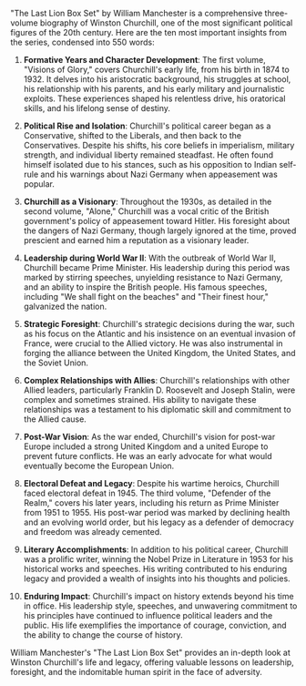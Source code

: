 "The Last Lion Box Set" by William Manchester is a comprehensive three-volume biography of Winston Churchill, one of the most significant political figures of the 20th century. Here are the ten most important insights from the series, condensed into 550 words:

1. **Formative Years and Character Development**: The first volume, "Visions of Glory," covers Churchill's early life, from his birth in 1874 to 1932. It delves into his aristocratic background, his struggles at school, his relationship with his parents, and his early military and journalistic exploits. These experiences shaped his relentless drive, his oratorical skills, and his lifelong sense of destiny.

2. **Political Rise and Isolation**: Churchill's political career began as a Conservative, shifted to the Liberals, and then back to the Conservatives. Despite his shifts, his core beliefs in imperialism, military strength, and individual liberty remained steadfast. He often found himself isolated due to his stances, such as his opposition to Indian self-rule and his warnings about Nazi Germany when appeasement was popular.

3. **Churchill as a Visionary**: Throughout the 1930s, as detailed in the second volume, "Alone," Churchill was a vocal critic of the British government's policy of appeasement toward Hitler. His foresight about the dangers of Nazi Germany, though largely ignored at the time, proved prescient and earned him a reputation as a visionary leader.

4. **Leadership during World War II**: With the outbreak of World War II, Churchill became Prime Minister. His leadership during this period was marked by stirring speeches, unyielding resistance to Nazi Germany, and an ability to inspire the British people. His famous speeches, including "We shall fight on the beaches" and "Their finest hour," galvanized the nation.

5. **Strategic Foresight**: Churchill's strategic decisions during the war, such as his focus on the Atlantic and his insistence on an eventual invasion of France, were crucial to the Allied victory. He was also instrumental in forging the alliance between the United Kingdom, the United States, and the Soviet Union.

6. **Complex Relationships with Allies**: Churchill's relationships with other Allied leaders, particularly Franklin D. Roosevelt and Joseph Stalin, were complex and sometimes strained. His ability to navigate these relationships was a testament to his diplomatic skill and commitment to the Allied cause.

7. **Post-War Vision**: As the war ended, Churchill's vision for post-war Europe included a strong United Kingdom and a united Europe to prevent future conflicts. He was an early advocate for what would eventually become the European Union.

8. **Electoral Defeat and Legacy**: Despite his wartime heroics, Churchill faced electoral defeat in 1945. The third volume, "Defender of the Realm," covers his later years, including his return as Prime Minister from 1951 to 1955. His post-war period was marked by declining health and an evolving world order, but his legacy as a defender of democracy and freedom was already cemented.

9. **Literary Accomplishments**: In addition to his political career, Churchill was a prolific writer, winning the Nobel Prize in Literature in 1953 for his historical works and speeches. His writing contributed to his enduring legacy and provided a wealth of insights into his thoughts and policies.

10. **Enduring Impact**: Churchill's impact on history extends beyond his time in office. His leadership style, speeches, and unwavering commitment to his principles have continued to influence political leaders and the public. His life exemplifies the importance of courage, conviction, and the ability to change the course of history.

William Manchester's "The Last Lion Box Set" provides an in-depth look at Winston Churchill's life and legacy, offering valuable lessons on leadership, foresight, and the indomitable human spirit in the face of adversity.